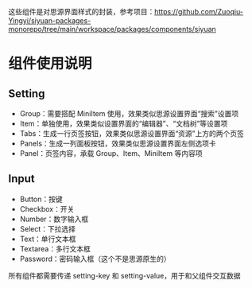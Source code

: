 这些组件是对思源界面样式的封装，参考项目：https://github.com/Zuoqiu-Yingyi/siyuan-packages-monorepo/tree/main/workspace/packages/components/siyuan

# 组件使用说明

## Setting

- Group：需要搭配 MiniItem 使用，效果类似思源设置界面“搜索”设置项
- Item：单独使用，效果类似设置界面的“编辑器”、“文档树”等设置项
- Tabs：生成一行页签按钮，效果类似思源设置界面“资源”上方的两个页签
- Panels：生成一列面板按钮，效果类似思源设置界面左侧选项卡
- Panel：页签内容，承载 Group、Item、MiniItem 等内容项

## Input

- Button：按键
- Checkbox：开关
- Number：数字输入框
- Select：下拉选择
- Text：单行文本框
- Textarea：多行文本框
- Password：密码输入框（这个不是思源原生的）

所有组件都需要传递 setting-key 和 setting-value，用于和父组件交互数据